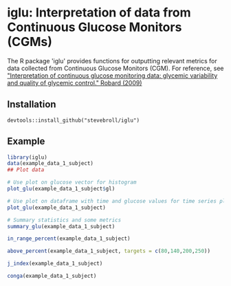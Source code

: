 iglu: Interpretation of data from Continuous Glucose Monitors (CGMs)
====================================================================

The R package 'iglu' provides functions for outputting relevant metrics for data collected from Continuous Glucose Monitors (CGM). For reference, see ["Interpretation of continuous glucose monitoring data: glycemic variability and quality of glycemic control." Robard (2009)](https://www.ncbi.nlm.nih.gov/pubmed/19469679)

Installation
------------

``` install
devtools::install_github("stevebroll/iglu")
```

Example
-------

``` r
library(iglu)
data(example_data_1_subject)
## Plot data

# Use plot on glucose vector for histogram
plot_glu(example_data_1_subject$gl)

# Use plot on dataframe with time and glucose values for time series plot
plot_glu(example_data_1_subject)

# Summary statistics and some metrics
summary_glu(example_data_1_subject)

in_range_percent(example_data_1_subject)

above_percent(example_data_1_subject, targets = c(80,140,200,250))

j_index(example_data_1_subject)

conga(example_data_1_subject)




```
